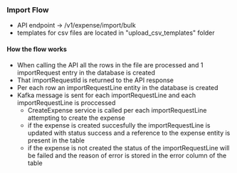 ### Import Flow

- API endpoint -> /v1/expense/import/bulk
- templates for csv files are located in "upload_csv_templates" folder

#### How the flow works
- When calling the API all the rows in the file are processed and 1 importRequest entry in the database is created
- That importRequestId is returned to the API response
- Per each row an importRequestLine entity in the database is created 
- Kafka message is sent for each importRequestLine and each importRequestLine is proccessed
  - CreateExpense service is called per each importRequestLine attempting to create the expense
  - if the expense is created succesfully the importRequestLine is updated with status success and a reference to the expense entity is present in the table
  - if the expense is not created the status of the importRequestLine will be failed and the reason of error is stored in the error column of the table